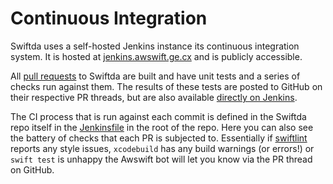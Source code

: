 # Continuous Integration

Swiftda uses a self-hosted Jenkins instance its continuous integration system.
It is hosted at [jenkins.awswift.ge.cx][jenkins-link] and is publicly accessible.

All [pull requests][github-prs] to Swiftda are built and have unit tests and a series of 
checks run against them. The results of these tests are posted to GitHub on their
respective PR threads, but are also available [directly on Jenkins][jenkins-prs].

The CI process that is run against each commit is defined in the Swiftda repo
itself in the [Jenkinsfile][jenkinsfile] in the root of the repo. Here you can
also see the battery of checks that each PR is subjected to. Essentially if
[swiftlint][swiftlint] reports any style issues, `xcodebuild` has any build
warnings (or errors!) or `swift test` is unhappy the Awswift bot will let you
know via the PR thread on GitHub.

[jenkins-link]: https://jenkins.awswift.ge.cx
[github-prs]: https://github.com/awswift/swiftda/pulls
[jenkins-prs]: https://jenkins.awswift.ge.cx/job/awswift/job/swiftda/view/Pull%20Requests/
[jenkinsfile]: https://github.com/awswift/swiftda/blob/master/Jenkinsfile
[swiftlint]: https://github.com/realm/SwiftLint
